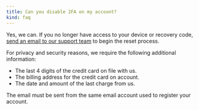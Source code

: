 ```yaml
---
title: Can you disable 2FA on my account?
kind: faq
---
```


Yes, we can. If you no longer have access to your device or recovery code, [send an email to our support team][1] to begin the reset process.

For privacy and security reasons, we require the following additional information:

- The last 4 digits of the credit card on file with us.
- The billing address for the credit card on account.
- The date and amount of the last charge from us.

<div class="alert alert-info">The email must be sent from the same email account used to register your account.</div>

[1]: mailto:support@cloudcraft.co
